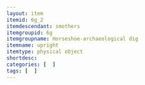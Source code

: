 ```yaml
---
layout: item
itemid: 6g_2
itemdescendant: smothers
itemgroupid: 6g
itemgroupname: Horseshoe-archaeological dig
itemname: upright
itemtype: physical object
shortdesc: 
categories: [  ]
tags: [  ]
---
```







